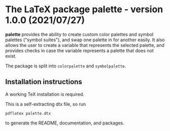 # The LaTeX package palette - version 1.0.0 (2021/07/27)

**palette** provides the ability to create custom color palettes and symbol palettes ("symbol suites"), and swap one palette in for another easily. It also allows the user to create a variable that represents the selected palette, and provides checks in case the variable represents a palette that does not exist.

The package is split into `colorpalette` and `symbolpalette`.

## Installation instructions

A working TeX installation is required.

This is a self-extracting dtx file, so run

    pdflatex palette.dtx

to generate the README, documentation, and packages.


